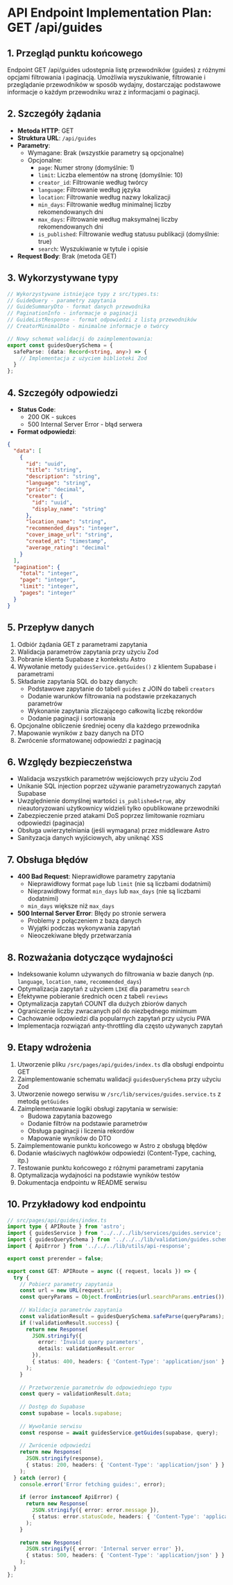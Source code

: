 # API Endpoint Implementation Plan: GET /api/guides

## 1. Przegląd punktu końcowego
Endpoint GET /api/guides udostępnia listę przewodników (guides) z różnymi opcjami filtrowania i paginacją. Umożliwia wyszukiwanie, filtrowanie i przeglądanie przewodników w sposób wydajny, dostarczając podstawowe informacje o każdym przewodniku wraz z informacjami o paginacji.

## 2. Szczegóły żądania
- **Metoda HTTP**: GET
- **Struktura URL**: `/api/guides`
- **Parametry**:
  - Wymagane: Brak (wszystkie parametry są opcjonalne)
  - Opcjonalne:
    - `page`: Numer strony (domyślnie: 1)
    - `limit`: Liczba elementów na stronę (domyślnie: 10)
    - `creator_id`: Filtrowanie według twórcy
    - `language`: Filtrowanie według języka
    - `location`: Filtrowanie według nazwy lokalizacji
    - `min_days`: Filtrowanie według minimalnej liczby rekomendowanych dni
    - `max_days`: Filtrowanie według maksymalnej liczby rekomendowanych dni
    - `is_published`: Filtrowanie według statusu publikacji (domyślnie: true)
    - `search`: Wyszukiwanie w tytule i opisie
- **Request Body**: Brak (metoda GET)

## 3. Wykorzystywane typy
```typescript
// Wykorzystywane istniejące typy z src/types.ts:
// GuideQuery - parametry zapytania
// GuideSummaryDto - format danych przewodnika
// PaginationInfo - informacje o paginacji
// GuideListResponse - format odpowiedzi z listą przewodników
// CreatorMinimalDto - minimalne informacje o twórcy

// Nowy schemat walidacji do zaimplementowania:
export const guidesQuerySchema = {
  safeParse: (data: Record<string, any>) => {
    // Implementacja z użyciem biblioteki Zod
  }
};
```

## 4. Szczegóły odpowiedzi
- **Status Code**: 
  - 200 OK - sukces
  - 500 Internal Server Error - błąd serwera
- **Format odpowiedzi**:
```json
{
  "data": [
    {
      "id": "uuid",
      "title": "string",
      "description": "string",
      "language": "string",
      "price": "decimal",
      "creator": {
        "id": "uuid",
        "display_name": "string"
      },
      "location_name": "string",
      "recommended_days": "integer",
      "cover_image_url": "string",
      "created_at": "timestamp",
      "average_rating": "decimal"
    }
  ],
  "pagination": {
    "total": "integer",
    "page": "integer",
    "limit": "integer",
    "pages": "integer"
  }
}
```

## 5. Przepływ danych
1. Odbiór żądania GET z parametrami zapytania
2. Walidacja parametrów zapytania przy użyciu Zod
3. Pobranie klienta Supabase z kontekstu Astro
4. Wywołanie metody `guidesService.getGuides()` z klientem Supabase i parametrami
5. Składanie zapytania SQL do bazy danych:
   - Podstawowe zapytanie do tabeli `guides` z JOIN do tabeli `creators`
   - Dodanie warunków filtrowania na podstawie przekazanych parametrów
   - Wykonanie zapytania zliczającego całkowitą liczbę rekordów
   - Dodanie paginacji i sortowania
6. Opcjonalne obliczenie średniej oceny dla każdego przewodnika
7. Mapowanie wyników z bazy danych na DTO
8. Zwrócenie sformatowanej odpowiedzi z paginacją

## 6. Względy bezpieczeństwa
- Walidacja wszystkich parametrów wejściowych przy użyciu Zod
- Unikanie SQL injection poprzez używanie parametryzowanych zapytań Supabase
- Uwzględnienie domyślnej wartości `is_published=true`, aby nieautoryzowani użytkownicy widzieli tylko opublikowane przewodniki
- Zabezpieczenie przed atakami DoS poprzez limitowanie rozmiaru odpowiedzi (paginacja)
- Obsługa uwierzytelniania (jeśli wymagana) przez middleware Astro
- Sanityzacja danych wyjściowych, aby uniknąć XSS

## 7. Obsługa błędów
- **400 Bad Request**: Nieprawidłowe parametry zapytania
  - Nieprawidłowy format `page` lub `limit` (nie są liczbami dodatnimi)
  - Nieprawidłowy format `min_days` lub `max_days` (nie są liczbami dodatnimi)
  - `min_days` większe niż `max_days`
- **500 Internal Server Error**: Błędy po stronie serwera
  - Problemy z połączeniem z bazą danych
  - Wyjątki podczas wykonywania zapytań
  - Nieoczekiwane błędy przetwarzania

## 8. Rozważania dotyczące wydajności
- Indeksowanie kolumn używanych do filtrowania w bazie danych (np. `language`, `location_name`, `recommended_days`)
- Optymalizacja zapytań z użyciem `LIKE` dla parametru `search`
- Efektywne pobieranie średnich ocen z tabeli `reviews`
- Optymalizacja zapytań COUNT dla dużych zbiorów danych
- Ograniczenie liczby zwracanych pól do niezbędnego minimum
- Cachowanie odpowiedzi dla popularnych zapytań przy użyciu PWA
- Implementacja rozwiązań anty-throttling dla często używanych zapytań

## 9. Etapy wdrożenia
1. Utworzenie pliku `/src/pages/api/guides/index.ts` dla obsługi endpointu GET
2. Zaimplementowanie schematu walidacji `guidesQuerySchema` przy użyciu Zod
3. Utworzenie nowego serwisu w `/src/lib/services/guides.service.ts` z metodą `getGuides`
4. Zaimplementowanie logiki obsługi zapytania w serwisie:
   - Budowa zapytania bazowego
   - Dodanie filtrów na podstawie parametrów
   - Obsługa paginacji i liczenia rekordów
   - Mapowanie wyników do DTO
5. Zaimplementowanie punktu końcowego w Astro z obsługą błędów
6. Dodanie właściwych nagłówków odpowiedzi (Content-Type, caching, itp.)
7. Testowanie punktu końcowego z różnymi parametrami zapytania
8. Optymalizacja wydajności na podstawie wyników testów
9. Dokumentacja endpointu w README serwisu

## 10. Przykładowy kod endpointu
```typescript
// src/pages/api/guides/index.ts
import type { APIRoute } from 'astro';
import { guidesService } from '../../../lib/services/guides.service';
import { guidesQuerySchema } from '../../../lib/validation/guides.schema';
import { ApiError } from '../../../lib/utils/api-response';

export const prerender = false;

export const GET: APIRoute = async ({ request, locals }) => {
  try {
    // Pobierz parametry zapytania
    const url = new URL(request.url);
    const queryParams = Object.fromEntries(url.searchParams.entries());
    
    // Walidacja parametrów zapytania
    const validationResult = guidesQuerySchema.safeParse(queryParams);
    if (!validationResult.success) {
      return new Response(
        JSON.stringify({ 
          error: 'Invalid query parameters', 
          details: validationResult.error 
        }),
        { status: 400, headers: { 'Content-Type': 'application/json' } }
      );
    }
    
    // Przetworzenie parametrów do odpowiedniego typu
    const query = validationResult.data;
    
    // Dostęp do Supabase
    const supabase = locals.supabase;
    
    // Wywołanie serwisu
    const response = await guidesService.getGuides(supabase, query);
    
    // Zwrócenie odpowiedzi
    return new Response(
      JSON.stringify(response),
      { status: 200, headers: { 'Content-Type': 'application/json' } }
    );
  } catch (error) {
    console.error('Error fetching guides:', error);
    
    if (error instanceof ApiError) {
      return new Response(
        JSON.stringify({ error: error.message }),
        { status: error.statusCode, headers: { 'Content-Type': 'application/json' } }
      );
    }
    
    return new Response(
      JSON.stringify({ error: 'Internal server error' }),
      { status: 500, headers: { 'Content-Type': 'application/json' } }
    );
  }
}; 